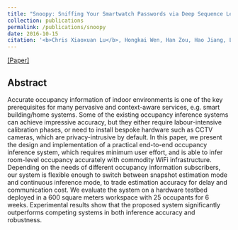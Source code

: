 ```yaml
---
title: "Snoopy: Sniffing Your Smartwatch Passwords via Deep Sequence Learning"
collection: publications
permalink: /publications/snoopy
date: 2016-10-15
citation: '<b>Chris Xiaoxuan Lu</b>‚ Hongkai Wen‚ Han Zou‚ Hao Jiang‚ Lihua Xie and Niki Trigoni <i>In WiMob 2016.</i>'
---
```

[[Paper]](https://christopherlu.github.io/files/papers/[UbiComp2018]Snoopy.pdf)


## Abstract
Accurate occupancy information of indoor environments is one of the key prerequisites for many pervasive and context-aware services, e.g. smart building/home systems. Some of the existing occupancy inference systems can achieve impressive accuracy, but they either require labour-intensive calibration phases, or need to install bespoke hardware such as CCTV cameras, which are privacy-intrusive by default. In this paper, we present the design and implementation of a practical end-to-end occupancy inference system, which requires minimum user effort, and is able to infer room-level occupancy accurately with commodity WiFi infrastructure. Depending on the needs of different occupancy information subscribers, our system is flexible enough to switch between snapshot estimation mode and continuous inference mode, to trade estimation accuracy for delay and communication cost. We evaluate the system on a hardware testbed deployed in a 600 square meters workspace with $25$ occupants for $6$ weeks. Experimental results show that the proposed system significantly outperforms competing systems in both inference accuracy and robustness.